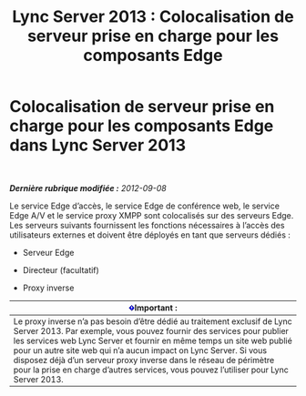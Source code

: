 ﻿---
title: 'Lync Server 2013 : Colocalisation de serveur prise en charge pour les composants Edge'
TOCTitle: Colocalisation de serveur prise en charge pour les composants Edge
ms:assetid: 435c4dd8-36af-4b71-9b88-3ffcf0fc5c65
ms:mtpsurl: https://technet.microsoft.com/fr-fr/library/Gg425934(v=OCS.15)
ms:contentKeyID: 49297037
ms.date: 05/20/2016
mtps_version: v=OCS.15
ms.translationtype: HT
---

# Colocalisation de serveur prise en charge pour les composants Edge dans Lync Server 2013

 

_**Dernière rubrique modifiée :** 2012-09-08_

Le service Edge d’accès, le service Edge de conférence web, le service Edge A/V et le service proxy XMPP sont colocalisés sur des serveurs Edge. Les serveurs suivants fournissent les fonctions nécessaires à l’accès des utilisateurs externes et doivent être déployés en tant que serveurs dédiés :

  - Serveur Edge

  - Directeur (facultatif)

  - Proxy inverse

<table>
<thead>
<tr class="header">
<th><img src="images/Gg425917.important(OCS.15).gif" title="important" alt="important" />Important :</th>
</tr>
</thead>
<tbody>
<tr class="odd">
<td>Le proxy inverse n’a pas besoin d’être dédié au traitement exclusif de Lync Server 2013. Par exemple, vous pouvez fournir des services pour publier les services web Lync Server et fournir en même temps un site web publié pour un autre site web qui n’a aucun impact on Lync Server. Si vous disposez déjà d’un serveur proxy inverse dans le réseau de périmètre pour la prise en charge d’autres services, vous pouvez l’utiliser pour Lync Server 2013.</td>
</tr>
</tbody>
</table>


